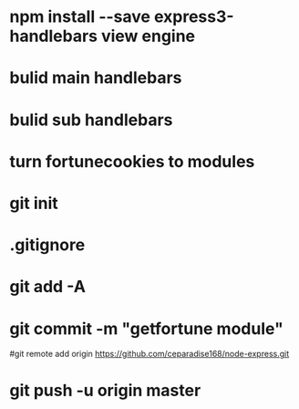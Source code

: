 # npm install --save express3-handlebars view engine
# bulid main handlebars
# bulid sub handlebars
# turn fortunecookies to modules
# git init 
# .gitignore
# git add -A
# git commit -m "getfortune module" 


#git remote add origin https://github.com/ceparadise168/node-express.git

# git push -u origin master